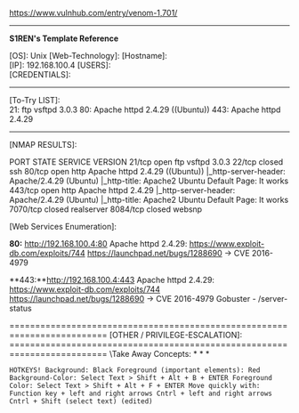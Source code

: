 https://www.vulnhub.com/entry/venom-1,701/


---

**S1REN's Template Reference**

\[OS]: Unix
\[Web-Technology]: 
\[Hostname]:  
\[IP]:  192.168.100.4
\[USERS]:   
\[CREDENTIALS]:  

---
\[To-Try LIST]:  
21:  ftp        vsftpd 3.0.3
80: Apache httpd 2.4.29 ((Ubuntu)) 
443: Apache httpd 2.4.29




---
\[NMAP RESULTS]:  

PORT     STATE  SERVICE    VERSION
21/tcp   open   ftp        vsftpd 3.0.3
22/tcp   closed ssh
80/tcp   open   http       Apache httpd 2.4.29 ((Ubuntu))
|_http-server-header: Apache/2.4.29 (Ubuntu)
|_http-title: Apache2 Ubuntu Default Page: It works
443/tcp  open   http       Apache httpd 2.4.29
|_http-server-header: Apache/2.4.29 (Ubuntu)
|_http-title: Apache2 Ubuntu Default Page: It works
7070/tcp closed realserver
8084/tcp closed websnp

\[Web Services Enumeration]:   

**80:** http://192.168.100.4:80
Apache httpd 2.4.29: https://www.exploit-db.com/exploits/744
https://launchpad.net/bugs/1288690 -> CVE 2016-4979



**443:**http://192.168.100.4:443
Apache httpd 2.4.29: https://www.exploit-db.com/exploits/744
https://launchpad.net/bugs/1288690 -> CVE 2016-4979
Gobuster - /server-status



========================================================================= \[OTHER / PRIVILEGE-ESCALATION]:   ========================================================================= \Take Away Concepts: *  *  *

    
    HOTKEYS! Background: Black Foreground (important elements): Red Background-Color: Select Text > Shift + Alt + B + ENTER Foreground Color: Select Text > Shift + Alt + F + ENTER Move quickly with: Function key + left and right arrows Cntrl + left and right arrows Cntrl + Shift (select text) (edited)
